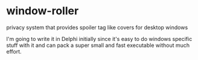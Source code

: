 # window-roller
privacy system that provides spoiler tag like covers for desktop windows

I'm going to write it in Delphi initially since it's easy to do windows specific stuff with it and can pack a super small and fast executable without much effort.

